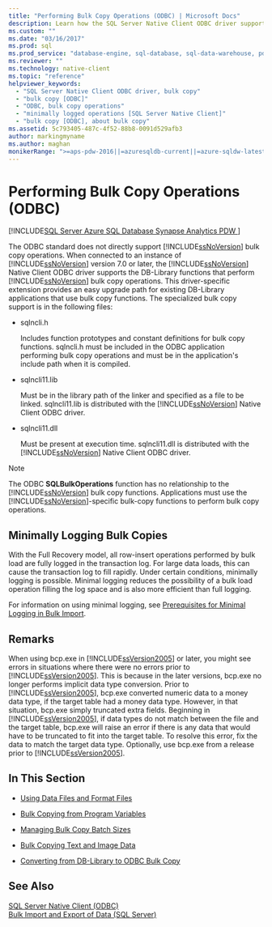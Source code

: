 ```yaml
---
title: "Performing Bulk Copy Operations (ODBC) | Microsoft Docs"
description: Learn how the SQL Server Native Client ODBC driver supports DB-Library functions that perform SQL Server bulk copy operations.
ms.custom: ""
ms.date: "03/16/2017"
ms.prod: sql
ms.prod_service: "database-engine, sql-database, sql-data-warehouse, pdw"
ms.reviewer: ""
ms.technology: native-client
ms.topic: "reference"
helpviewer_keywords: 
  - "SQL Server Native Client ODBC driver, bulk copy"
  - "bulk copy [ODBC]"
  - "ODBC, bulk copy operations"
  - "minimally logged operations [SQL Server Native Client]"
  - "bulk copy [ODBC], about bulk copy"
ms.assetid: 5c793405-487c-4f52-88b8-0091d529afb3
author: markingmyname
ms.author: maghan
monikerRange: ">=aps-pdw-2016||=azuresqldb-current||=azure-sqldw-latest||>=sql-server-2016||=sqlallproducts-allversions||>=sql-server-linux-2017||=azuresqldb-mi-current"
---
```

# Performing Bulk Copy Operations (ODBC)
[!INCLUDE[SQL Server Azure SQL Database Synapse Analytics PDW ](../../includes/applies-to-version/sql-asdb-asdbmi-asa-pdw.md)]

  The ODBC standard does not directly support [!INCLUDE[ssNoVersion](../../includes/ssnoversion-md.md)] bulk copy operations. When connected to an instance of [!INCLUDE[ssNoVersion](../../includes/ssnoversion-md.md)] version 7.0 or later, the [!INCLUDE[ssNoVersion](../../includes/ssnoversion-md.md)] Native Client ODBC driver supports the DB-Library functions that perform [!INCLUDE[ssNoVersion](../../includes/ssnoversion-md.md)] bulk copy operations. This driver-specific extension provides an easy upgrade path for existing DB-Library applications that use bulk copy functions. The specialized bulk copy support is in the following files:  
  
-   sqlncli.h  
  
     Includes function prototypes and constant definitions for bulk copy functions. sqlncli.h must be included in the ODBC application performing bulk copy operations and must be in the application's include path when it is compiled.  
  
-   sqlncli11.lib  
  
     Must be in the library path of the linker and specified as a file to be linked. sqlncli11.lib is distributed with the [!INCLUDE[ssNoVersion](../../includes/ssnoversion-md.md)] Native Client ODBC driver.  
  
-   sqlncli11.dll  
  
     Must be present at execution time. sqlncli11.dll is distributed with the [!INCLUDE[ssNoVersion](../../includes/ssnoversion-md.md)] Native Client ODBC driver.  
  
> [!NOTE]  
>  The ODBC **SQLBulkOperations** function has no relationship to the [!INCLUDE[ssNoVersion](../../includes/ssnoversion-md.md)] bulk copy functions. Applications must use the [!INCLUDE[ssNoVersion](../../includes/ssnoversion-md.md)]-specific bulk-copy functions to perform bulk copy operations.  
  
## Minimally Logging Bulk Copies  
 With the Full Recovery model, all row-insert operations performed by bulk load are fully logged in the transaction log. For large data loads, this can cause the transaction log to fill rapidly. Under certain conditions, minimally logging is possible. Minimal logging reduces the possibility of a bulk load operation filling the log space and is also more efficient than full logging.  
  
 For information on using minimal logging, see [Prerequisites for Minimal Logging in Bulk Import](../../relational-databases/import-export/prerequisites-for-minimal-logging-in-bulk-import.md).  
  
## Remarks  
 When using bcp.exe in [!INCLUDE[ssVersion2005](../../includes/ssversion2005-md.md)] or later, you might see errors in situations where there were no errors prior to [!INCLUDE[ssVersion2005](../../includes/ssversion2005-md.md)]. This is because in the later versions, bcp.exe no longer performs implicit data type conversion. Prior to [!INCLUDE[ssVersion2005](../../includes/ssversion2005-md.md)], bcp.exe converted numeric data to a money data type, if the target table had a money data type. However, in that situation, bcp.exe simply truncated extra fields. Beginning in [!INCLUDE[ssVersion2005](../../includes/ssversion2005-md.md)], if data types do not match between the file and the target table, bcp.exe will raise an error if there is any data that would have to be truncated to fit into the target table. To resolve this error, fix the data to match the target data type. Optionally, use bcp.exe from a release prior to [!INCLUDE[ssVersion2005](../../includes/ssversion2005-md.md)].  
  
## In This Section  
  
-   [Using Data Files and Format Files](../../relational-databases/native-client-odbc-bulk-copy-operations/using-data-files-and-format-files.md)  
  
-   [Bulk Copying from Program Variables](../../relational-databases/native-client-odbc-bulk-copy-operations/bulk-copying-from-program-variables.md)  
  
-   [Managing Bulk Copy Batch Sizes](../../relational-databases/native-client-odbc-bulk-copy-operations/managing-bulk-copy-batch-sizes.md)  
  
-   [Bulk Copying Text and Image Data](../../relational-databases/native-client-odbc-bulk-copy-operations/bulk-copying-text-and-image-data.md)  
  
-   [Converting from DB-Library to ODBC Bulk Copy](../../relational-databases/native-client-odbc-bulk-copy-operations/converting-from-db-library-to-odbc-bulk-copy.md)  
  
## See Also  
 [SQL Server Native Client &#40;ODBC&#41;](../../relational-databases/native-client/odbc/sql-server-native-client-odbc.md)   
 [Bulk Import and Export of Data &#40;SQL Server&#41;](../../relational-databases/import-export/bulk-import-and-export-of-data-sql-server.md)  
  
  
